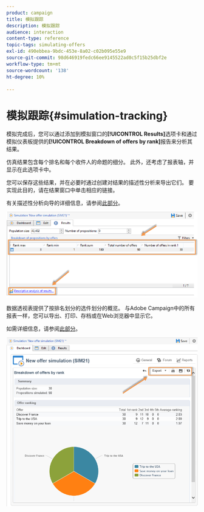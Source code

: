 ```yaml
---
product: campaign
title: 模拟跟踪
description: 模拟跟踪
audience: interaction
content-type: reference
topic-tags: simulating-offers
exl-id: 490ebbea-9bdc-453e-8a02-c02b095e55e9
source-git-commit: 98d646919fedc66ee9145522ad0c5f15b25dbf2e
workflow-type: tm+mt
source-wordcount: '138'
ht-degree: 10%

---
```


# 模拟跟踪{#simulation-tracking}

模拟完成后，您可以通过添加到模拟窗口的&#x200B;**[!UICONTROL Results]**&#x200B;选项卡和通过模拟仪表板提供的&#x200B;**[!UICONTROL Breakdown of offers by rank]**&#x200B;报告来分析其结果。

仿真结果包含每个排名和每个收件人的命题的细分。 此外，还考虑了报表轴，并显示在此选项卡中。

您可以保存这些结果，并在必要时通过创建对结果的描述性分析来导出它们。 要实现此目的，请在结果窗口中单击相应的链接。

有关描述性分析向导的详细信息，请参阅[此部分](../../reporting/using/about-descriptive-analysis.md)。

![](assets/offer_simulation_012.png)

数据透视表提供了按排名划分的选件划分的概览。 与Adobe Campaign中的所有报表一样，您可以导出、打印、存档或在Web浏览器中显示它。

如需详细信息，请参阅[此部分](../../reporting/using/actions-on-reports.md)。

![](assets/offer_simulation_013.png)
